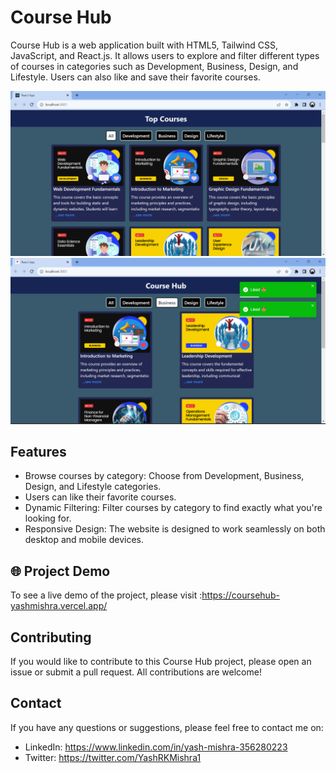 # Course Hub

Course Hub is a web application built with HTML5, Tailwind CSS, JavaScript, and React.js. It allows users to explore and filter different types of courses in categories such as Development, Business, Design, and Lifestyle. Users can also like and save their favorite courses.

<img src="src\assets\Screenshot (2).png">

<img src="src\assets\Screenshot (5).png">


## Features

- Browse courses by category: Choose from Development, Business, Design, and Lifestyle categories.
- Users can like their favorite courses.
- Dynamic Filtering: Filter courses by category to find exactly what you're looking for.
- Responsive Design: The website is designed to work seamlessly on both desktop and mobile devices.

## 🌐 Project Demo 

To see a live demo of the project, please visit :https://coursehub-yashmishra.vercel.app/

## Contributing

If you would like to contribute to this Course Hub project, please open an issue or submit a pull request. All contributions are welcome!

## Contact 

If you have any questions or suggestions, please feel free to contact me on:

- LinkedIn: https://www.linkedin.com/in/yash-mishra-356280223
- Twitter: https://twitter.com/YashRKMishra1
